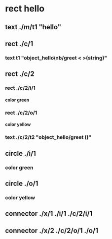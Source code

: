 # rect hello
## text ./m/t1 "hello"
## rect ./c/1
### text t1 "object_hello\nb/greet < >(string)"
## rect ./c/2
### rect ./c/2/i/1
#### color green
### rect ./c/2/o/1
#### color yellow
### text ./c/2/t2 "object_hello/greet ()"
## circle ./i/1
### color green
## circle ./o/1
### color yellow


## connector ./x/1 ./i/1 ./c/2/i/1
## connector ./x/2 ./c/2/o/1 ./o/1

